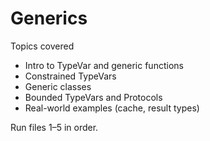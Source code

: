 # Generics

Topics covered

- Intro to TypeVar and generic functions
- Constrained TypeVars
- Generic classes
- Bounded TypeVars and Protocols
- Real-world examples (cache, result types)

Run files 1–5 in order.
